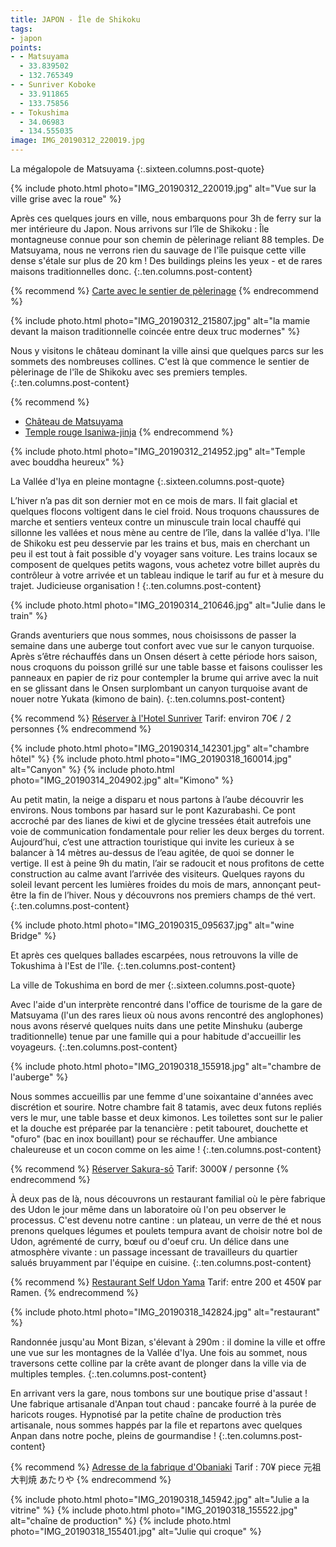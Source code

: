 ```yaml
---
title: JAPON - Île de Shikoku
tags:
- japon
points:
- - Matsuyama
  - 33.839502
  - 132.765349
- - Sunriver Koboke
  - 33.911865
  - 133.75856
- - Tokushima
  - 34.06983
  - 134.555035
image: IMG_20190312_220019.jpg
---
```


La mégalopole de Matsuyama
{:.sixteen.columns.post-quote}

{% include photo.html photo="IMG_20190312_220019.jpg" alt="Vue sur la ville grise avec la roue" %}

Après ces quelques jours en ville, nous embarquons pour 3h de ferry sur la mer intérieure du Japon. Nous arrivons sur l’île de Shikoku : Île montagneuse connue pour son chemin de pèlerinage reliant 88 temples. De Matsuyama, nous ne verrons rien du sauvage de l'île puisque cette ville dense s'étale sur plus de 20 km ! Des buildings pleins les yeux - et de rares maisons traditionnelles donc.
{:.ten.columns.post-content}

<!--fin extrait-->

{% recommend %}
[Carte avec le sentier de pèlerinage](http://www.shikokuhenrotrail.com/shikoku/pilgrimagemap.html)
{% endrecommend %}

{% include photo.html photo="IMG_20190312_215807.jpg" alt="la mamie devant la maison traditionnelle coincée entre deux truc modernes" %}

Nous y visitons le château dominant la ville ainsi que quelques parcs sur
les sommets des nombreuses collines. C'est là que commence le sentier de
pèlerinage de l'île de Shikoku avec ses premiers temples.
{:.ten.columns.post-content}

{% recommend %}
- [Château de Matsuyama](https://fr.m.wikipedia.org/wiki/Ch%C3%A2teau_de_Matsuyama)
- [Temple rouge Isaniwa-jinja](http://ge0.me/w21QccZ38H/Isaniwa-jinja)
{% endrecommend %}

{% include photo.html photo="IMG_20190312_214952.jpg" alt="Temple avec bouddha heureux" %}

La Vallée d'Iya en pleine montagne
{:.sixteen.columns.post-quote}

L’hiver n’a pas dit son dernier mot en ce mois de mars. Il fait glacial et quelques flocons voltigent dans le ciel froid. Nous troquons chaussures de marche et sentiers venteux contre un minuscule train local chauffé qui sillonne les vallées et nous mène au centre de l’île, dans la vallée d'Iya. l'Ile de Shikoku est peu desservie par les trains et bus, mais en cherchant un peu il est tout à fait possible d'y voyager sans voiture. Les trains locaux se composent de quelques petits wagons, vous achetez votre billet auprès du contrôleur à votre arrivée et un tableau indique le tarif au fur et à mesure du trajet. Judicieuse organisation !
{:.ten.columns.post-content}

{% include photo.html photo="IMG_20190314_210646.jpg" alt="Julie dans le train" %}

Grands aventuriers que nous sommes, nous choisissons de passer la semaine dans une auberge tout confort avec vue sur le canyon turquoise. Après s’être réchauffés dans un Onsen désert à cette période hors saison, nous croquons du poisson grillé sur une table basse et faisons coulisser les panneaux en papier de riz pour contempler la brume qui arrive avec la nuit en se glissant dans le Onsen surplombant un canyon turquoise avant de nouer notre Yukata (kimono de bain).
{:.ten.columns.post-content}

{% recommend %}
[Réserver à l'Hotel Sunriver](http://agoda.onelink.me/1640755593?pid=Mobile_App&c=Property_Sharing&site_id=1770664&af_dp=agoda%3a%2f%2fhotel%2fSunriver%20Oboke%20Hotel%2f871197&af_force_dp=true&af_r=https%3a%2f%2fwww.agoda.com%2fsunriver-oboke-hotel%2fhotel%2fmiyoshi-s+hi-jp.html&af_web_dp=https%3a%2f%2fwww.agoda.com%2fsunriver-oboke-hotel%2fhotel%2fmiyoshi-shi-jp.html&adults=2&childs=0&rooms=1&checkIn=2019-05-28&checkOut=2019-05-29&los=1&cid=1770664)
Tarif: environ 70€ / 2 personnes
{% endrecommend %}

{% include photo.html photo="IMG_20190314_142301.jpg" alt="chambre hôtel" %}
{% include photo.html photo="IMG_20190318_160014.jpg" alt="Canyon" %}
{% include photo.html photo="IMG_20190314_204902.jpg" alt="Kimono" %}

Au petit matin, la neige a disparu et nous partons à l’aube découvrir les environs. Nous tombons par hasard sur le pont Kazurabashi. Ce pont accroché par des lianes de kiwi et de glycine tressées était autrefois une voie de communication fondamentale pour relier les deux berges du torrent. Aujourd’hui, c’est une attraction touristique qui invite les curieux à se balancer à 14 mètres au-dessus de l’eau agitée, de quoi se donner le vertige. Il est à peine 9h du matin, l’air se radoucit et nous profitons de cette construction au calme avant l’arrivée des visiteurs. Quelques rayons du soleil levant percent les lumières froides du mois de mars, annonçant peut-être la fin de l’hiver. Nous y découvrons nos premiers champs de thé vert.
{:.ten.columns.post-content}

{% include photo.html photo="IMG_20190315_095637.jpg" alt="wine Bridge" %}

Et après ces quelques ballades escarpées, nous retrouvons la ville de
Tokushima à l'Est de l'île.
{:.ten.columns.post-content}

La ville de Tokushima en bord de mer
{:.sixteen.columns.post-quote}

Avec l'aide d'un interprète rencontré dans l'office de tourisme de la gare
de Matsuyama (l'un des rares lieux où nous avons rencontré des anglophones)
nous avons réservé quelques nuits dans une petite Minshuku (auberge
traditionnelle) tenue par une famille qui a pour habitude d'accueillir les
voyageurs.
{:.ten.columns.post-content}

{% include photo.html photo="IMG_20190318_155918.jpg" alt="chambre de l'auberge" %}

Nous sommes accueillis par une femme d'une soixantaine d'années avec
discrétion et sourire. Notre chambre fait 8 tatamis, avec deux futons
repliés vers le mur, une table basse et deux kimonos. Les toilettes sont
sur le palier et la douche est préparée par la tenancière : petit tabouret,
douchette et "ofuro" (bac en inox bouillant) pour se réchauffer. Une
ambiance chaleureuse et un cocon comme on les aime !
{:.ten.columns.post-content}

{% recommend %}
[Réserver Sakura-sō](https://www.lonelyplanet.com/japan/tokushima/hotels/sakura-so/a/lod/e749bdb0-9d20-45fd-9925-cc44a2831656/356813)
Tarif: 3000¥ / personne
{% endrecommend %}

À deux pas de là, nous découvrons un restaurant familial où le père
fabrique des Udon le jour même dans un laboratoire où l'on peu observer le
processus. C'est devenu notre cantine : un plateau, un verre de thé et nous
prenons quelques légumes et poulets tempura avant de choisir notre bol de
Udon, agrémenté de curry, bœuf ou d'oeuf cru. Un délice dans une atmosphère
vivante : un passage incessant de travailleurs du quartier salués
bruyamment par l'équipe en cuisine.
{:.ten.columns.post-content}

{% recommend %}
[Restaurant Self Udon Yama](https://www.tripadvisor.com/Restaurant_Review-g298236-d5770328-Reviews-Self_Udon_Yama_Tokushima_Ekimae-Tokushima_Tokushima_Prefecture_Shikoku.html?m=19905)
Tarif: entre 200 et 450¥ par Ramen.
{% endrecommend %}

{% include photo.html photo="IMG_20190318_142824.jpg" alt="restaurant" %}

Randonnée jusqu'au Mont Bizan, s'élevant à 290m : il domine la ville et
offre une vue sur les montagnes de la Vallée d'Iya. Une fois au sommet,
nous traversons cette colline par la crête avant de plonger dans la ville
via de multiples temples.
{:.ten.columns.post-content}

En arrivant vers la gare, nous tombons sur une boutique prise d'assaut !
Une fabrique artisanale d'Anpan tout chaud : pancake fourré à la purée de
haricots rouges. Hypnotisé par la petite chaîne de production très
artisanale, nous sommes happés par la file et repartons avec quelques Anpan
dans notre poche, pleins de gourmandise !
{:.ten.columns.post-content}

{% recommend %}
[Adresse de la fabrique d'Obaniaki](http://ge0.me/021VudoiCT/元祖大判焼_あたりや)
Tarif : 70¥ piece
元祖大判焼 あたりや
{% endrecommend %}

{% include photo.html photo="IMG_20190318_145942.jpg" alt="Julie a la vitrine" %}
{% include photo.html photo="IMG_20190318_155522.jpg" alt="chaîne de production" %}
{% include photo.html photo="IMG_20190318_155401.jpg" alt="Julie qui croque" %}
